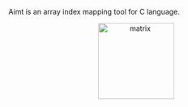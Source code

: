 Aimt is an array index mapping tool for C language.  

<p align="center">
  <img src="https://dl.dropboxusercontent.com/s/e3m0kq4e6pru3ca/matrix.png?dl=0" alt="matrix" width="auto" height="150">
</p>
